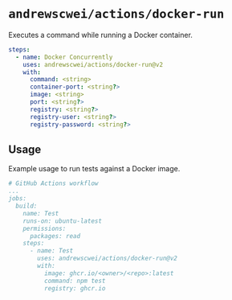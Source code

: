 # `andrewscwei/actions/docker-run`

Executes a command while running a Docker container.

```yml
steps:
  - name: Docker Concurrently
    uses: andrewscwei/actions/docker-run@v2
    with:
      command: <string>
      container-port: <string?>
      image: <string>
      port: <string?>
      registry: <string?>
      registry-user: <string?>
      registry-password: <string?>
```

## Usage

Example usage to run tests against a Docker image.
```yml
# GitHub Actions workflow
...
jobs:
  build:
    name: Test
    runs-on: ubuntu-latest
    permissions:
      packages: read
    steps:
      - name: Test
        uses: andrewscwei/actions/docker-run@v2
        with:
          image: ghcr.io/<owner>/<repo>:latest
          command: npm test
          registry: ghcr.io
```
